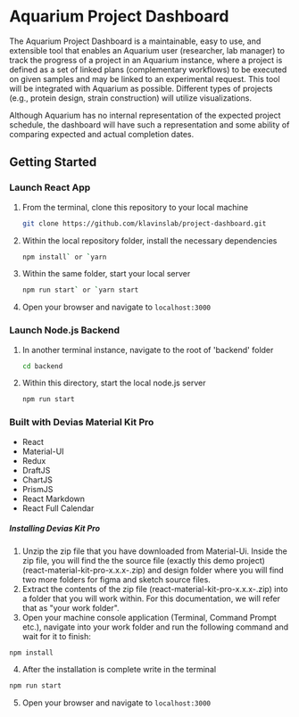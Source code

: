 # Aquarium Project Dashboard

The Aquarium Project Dashboard is a maintainable, easy to use, and extensible tool that enables an Aquarium user (researcher, lab manager) to track the progress of a project in an Aquarium instance, where a project is defined as a set of linked plans (complementary workflows) to be executed on given samples and may be linked to an experimental request. This tool will be integrated with Aquarium as possible. Different types of projects (e.g., protein design, strain construction) will utilize visualizations.

Although Aquarium has no internal representation of the expected project schedule, the dashboard will have such a representation and some ability of comparing expected and actual completion dates.

## Getting Started

### Launch React App

1. From the terminal, clone this repository to your local machine

   ```bash
   git clone https://github.com/klavinslab/project-dashboard.git
   ```

2. Within the local repository folder, install the necessary dependencies

   ```bash
   npm install` or `yarn
   ```

3. Within the same folder, start your local server

   ```bash
   npm run start` or `yarn start
   ```

4. Open your browser and navigate to `localhost:3000`

### Launch Node.js Backend

1. In another terminal instance, navigate to the root of 'backend' folder

   ```bash
   cd backend
   ```

2. Within this directory, start the local node.js server

   ```bash
   npm run start
   ```

### Built with Devias Material Kit Pro

- React
- Material-UI
- Redux
- DraftJS
- ChartJS
- PrismJS
- React Markdown
- React Full Calendar

##### Installing Devias Kit Pro

1. Unzip the zip file that you have downloaded from Material-Ui. Inside the zip file, you will find the the source file (exactly this demo project) (react-material-kit-pro-x.x.x-.zip) and design folder where you will find two more folders for figma and sketch source files.
2. Extract the contents of the zip file (react-material-kit-pro-x.x.x-.zip) into a folder that you will work within. For this documentation, we will refer that as "your work folder".
3. Open your machine console application (Terminal, Command Prompt etc.), navigate into your work folder and run the following command and wait for it to finish:

```bash
npm install
```

4. After the installation is complete write in the terminal

```bash
npm run start
```

5. Open your browser and navigate to `localhost:3000`
